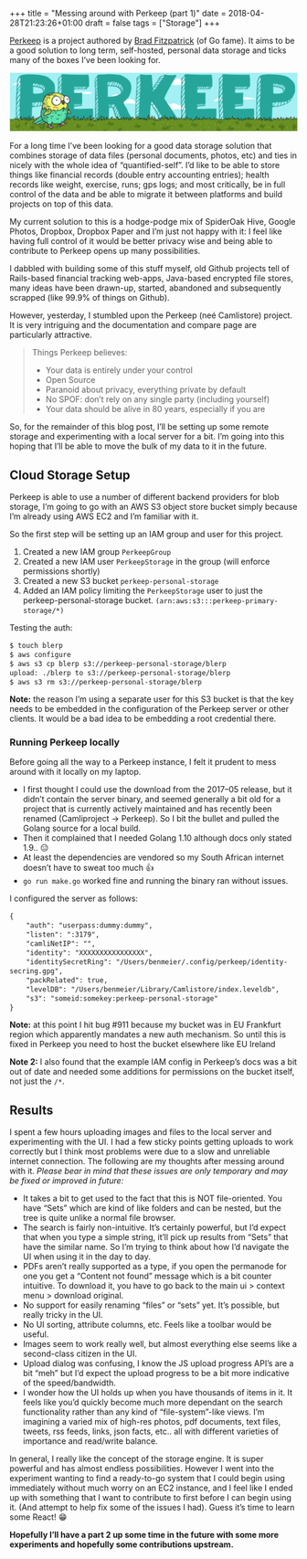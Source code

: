 +++
title = "Messing around with Perkeep (part 1)"
date = 2018-04-28T21:23:26+01:00
draft = false
tags = ["Storage"]
+++

[Perkeep](https://perkeep.org/) is a project authored by [Brad Fitzpatrick](https://twitter.com/bradfitz) (of Go fame). It aims to be a good solution to long term, self-hosted, personal data storage and ticks many of the boxes I’ve been looking for.

![perkeep](/images/2018-04-28/perkeep.png)

For a long time I’ve been looking for a good data storage solution that combines storage of data files (personal documents, photos, etc) and ties in nicely with the whole idea of “quantified-self”. I’d like to be able to store things like financial records (double entry accounting entries); health records like weight, exercise, runs; gps logs; and most critically, be in full control of the data and be able to migrate it between platforms and build projects on top of this data.

My current solution to this is a hodge-podge mix of SpiderOak Hive, Google Photos, Dropbox, Dropbox Paper and I’m just not happy with it: I feel like having full control of it would be better privacy wise and being able to contribute to Perkeep opens up many possibilities.

I dabbled with building some of this stuff myself, old Github projects tell of Rails-based financial tracking web-apps, Java-based encrypted file stores, many ideas have been drawn-up, started, abandoned and subsequently scrapped (like 99.9% of things on Github).

However, yesterday, I stumbled upon the Perkeep (neé Camlistore) project. It is very intriguing and the documentation and compare page are particularly attractive.

> Things Perkeep believes:
> 
> - Your data is entirely under your control
> - Open Source
> - Paranoid about privacy, everything private by default
> - No SPOF: don’t rely on any single party (including yourself)
> - Your data should be alive in 80 years, especially if you are

So, for the remainder of this blog post, I’ll be setting up some remote storage and experimenting with a local server for a bit. I’m going into this hoping that I’ll be able to move the bulk of my data to it in the future.

## Cloud Storage Setup

Perkeep is able to use a number of different backend providers for blob storage, I’m going to go with an AWS S3 object store bucket simply because I’m already using AWS EC2 and I’m familiar with it.

So the first step will be setting up an IAM group and user for this project.

1. Created a new IAM group `PerkeepGroup`
2. Created a new IAM user `PerkeepStorage` in the group (will enforce permissions shortly)
3. Created a new S3 bucket `perkeep-personal-storage`
4. Added an IAM policy limiting the `PerkeepStorage` user to just the perkeep-personal-storage bucket. `(arn:aws:s3:::perkeep-primary-storage/*)`

Testing the auth:

```
$ touch blerp
$ aws configure
$ aws s3 cp blerp s3://perkeep-personal-storage/blerp
upload: ./blerp to s3://perkeep-personal-storage/blerp
$ aws s3 rm s3://perkeep-personal-storage/blerp
```

**Note:** the reason I’m using a separate user for this S3 bucket is that the key needs to be embedded in the configuration of the Perkeep server or other clients. It would be a bad idea to be embedding a root credential there.

### Running Perkeep locally

Before going all the way to a Perkeep instance, I felt it prudent to mess around with it locally on my laptop.

- I first thought I could use the download from the 2017–05 release, but it didn’t contain the server binary, and seemed generally a bit old for a project that is currently actively maintained and has recently been renamed (Camliproject → Perkeep). So I bit the bullet and pulled the Golang source for a local build.
- Then it complained that I needed Golang 1.10 although docs only stated 1.9.. 😑
- At least the dependencies are vendored so my South African internet doesn’t have to sweat too much 👍
- `go run make.go` worked fine and running the binary ran without issues.

I configured the server as follows:

```
{
    "auth": "userpass:dummy:dummy",
    "listen": ":3179",
    "camliNetIP": "",
    "identity": "XXXXXXXXXXXXXXXX",
    "identitySecretRing": "/Users/benmeier/.config/perkeep/identity-secring.gpg",
    "packRelated": true,
    "levelDB": "/Users/benmeier/Library/Camlistore/index.leveldb",
    "s3": "someid:somekey:perkeep-personal-storage"
}
```

**Note:** at this point I hit bug #911 because my bucket was in EU Frankfurt region which apparently mandates a new auth mechanism. So until this is fixed in Perkeep you need to host the bucket elsewhere like EU Ireland

**Note 2:** I also found that the example IAM config in Perkeep’s docs was a bit out of date and needed some additions for permissions on the bucket itself, not just the `/*`.

## Results

I spent a few hours uploading images and files to the local server and experimenting with the UI. I had a few sticky points getting uploads to work correctly but I think most problems were due to a slow and unreliable internet connection. The following are my thoughts after messing around with it. _Please bear in mind that these issues are only temporary and may be fixed or improved in future:_

- It takes a bit to get used to the fact that this is NOT file-oriented. You have “Sets” which are kind of like folders and can be nested, but the tree is quite unlike a normal file browser.
- The search is fairly non-intuitive. It’s certainly powerful, but I’d expect that when you type a simple string, it’ll pick up results from “Sets” that have the similar name. So I’m trying to think about how I’d navigate the UI when using it in the day to day.
- PDFs aren’t really supported as a type, if you open the permanode for one you get a “Content not found” message which is a bit counter intuitive. To download it, you have to go back to the main ui > context menu > download original.
- No support for easily renaming “files” or “sets” yet. It’s possible, but really tricky in the UI.
- No UI sorting, attribute columns, etc. Feels like a toolbar would be useful.
- Images seem to work really well, but almost everything else seems like a second-class citizen in the UI.
- Upload dialog was confusing, I know the JS upload progress API’s are a bit “meh” but I’d expect the upload progress to be a bit more indicative of the speed/bandwidth.
- I wonder how the UI holds up when you have thousands of items in it. It feels like you’d quickly become much more dependant on the search functionality rather than any kind of “file-system”-like views. I’m imagining a varied mix of high-res photos, pdf documents, text files, tweets, rss feeds, links, json facts, etc.. all with different varieties of importance and read/write balance.

In general, I really like the concept of the storage engine. It is super powerful and has almost endless possibilities. However I went into the experiment wanting to find a ready-to-go system that I could begin using immediately without much worry on an EC2 instance, and I feel like I ended up with something that I want to contribute to first before I can begin using it. (And attempt to help fix some of the issues I had). Guess it’s time to learn some React! 😁

**Hopefully I’ll have a part 2 up some time in the future with some more experiments and hopefully some contributions upstream.**
